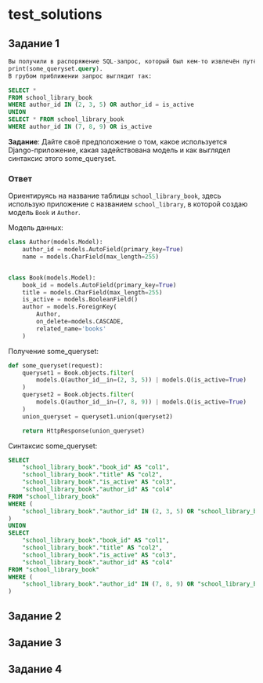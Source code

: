 # test_solutions

## Задание 1

```sql
Вы получили в распоряжение SQL-запрос, который был кем-то извлечён путём команды
print(some_queryset.query).
В грубом приближении запрос выглядит так:

SELECT *
FROM school_library_bооk
WHERE authоr_id IN (2, 3, 5) OR authоr_id = is_active
UNION
SELECT * FROM school_library_bооk
WHERE authоr_id IN (7, 8, 9) OR is_active
```

__Задание__: Дайте своё предположение о том, какое используется Django-приложение, какая
задействована модель и как выглядел синтаксис этого some_queryset.

### Ответ

Ориентируясь на название таблицы ```school_library_bооk```, здесь использую приложение с названием ```school_library```, в которой создаю модель ```Book``` и ```Author```.

Модель данных:
```python
class Author(models.Model):
    author_id = models.AutoField(primary_key=True)
    name = models.CharField(max_length=255)


class Book(models.Model):
    book_id = models.AutoField(primary_key=True)
    title = models.CharField(max_length=255)
    is_active = models.BooleanField()
    author = models.ForeignKey(
        Author,
        on_delete=models.CASCADE,
        related_name='books'
    )
```

Получение some_queryset:
```python
def some_queryset(request):
    queryset1 = Book.objects.filter(
        models.Q(author_id__in=(2, 3, 5)) | models.Q(is_active=True)
    )
    queryset2 = Book.objects.filter(
        models.Q(author_id__in=(7, 8, 9)) | models.Q(is_active=True)
    )
    union_queryset = queryset1.union(queryset2) 

    return HttpResponse(union_queryset)
```

Синтаксис some_queryset:
```sql
SELECT
    "school_library_book"."book_id" AS "col1",
    "school_library_book"."title" AS "col2",
    "school_library_book"."is_active" AS "col3",
    "school_library_book"."author_id" AS "col4"
FROM "school_library_book"
WHERE (
    "school_library_book"."author_id" IN (2, 3, 5) OR "school_library_book"."is_active"
)
UNION
SELECT
    "school_library_book"."book_id" AS "col1",
    "school_library_book"."title" AS "col2",
    "school_library_book"."is_active" AS "col3",
    "school_library_book"."author_id" AS "col4"
FROM "school_library_book"
WHERE (
    "school_library_book"."author_id" IN (7, 8, 9) OR "school_library_book"."is_active"
)
```


## Задание 2

## Задание 3

## Задание 4
